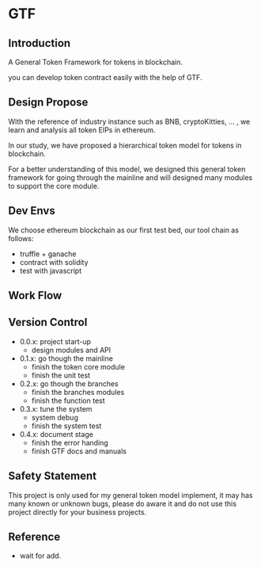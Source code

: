 # GTF
## Introduction

A General Token Framework for tokens in blockchain.

you can develop token contract easily with the help of GTF. 

## Design Propose

With the reference of industry instance such as BNB, cryptoKitties, … , we learn and analysis all token EIPs in ethereum.

In our study, we have proposed a hierarchical token model for tokens in blockchain.

For a better understanding of this model, we designed this general token framework for going through the mainline and will designed many modules to support the core module.

## Dev Envs

We choose ethereum blockchain as our first test bed, our tool chain as follows:

- truffle + ganache
- contract with solidity
- test with javascript

## Work Flow

## Version Control

- 0.0.x: project start-up 
  - design modules and API
- 0.1.x: go though the mainline
  - finish the token core module
  - finish the unit test
- 0.2.x: go though the branches
  - finish the branches modules
  - finish the function test
- 0.3.x: tune the system
  - system debug
  - finish the system test
- 0.4.x: document stage
  - finish the error handing
  - finish GTF docs and manuals

## Safety Statement

This project is only used for my general token model implement, it may has many known or unknown bugs, please do aware it and do not use this project directly for your business projects. 

## Reference

- wait for add.